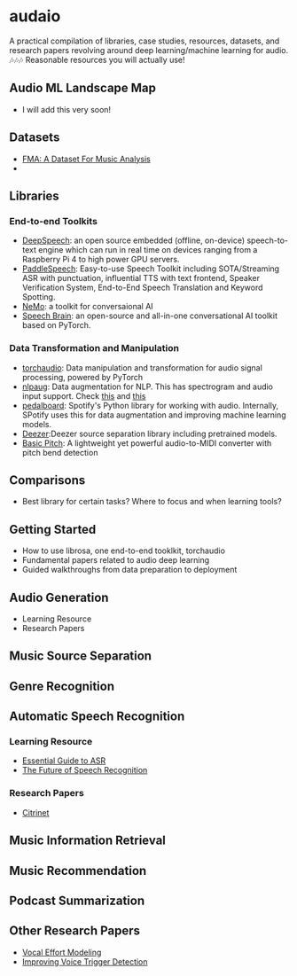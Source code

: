 # audaio
A practical compilation of libraries, case studies, resources, datasets, and research papers revolving around deep learning/machine learning for audio. 🎶🎶🎶
Reasonable resources you will actually use!

## Audio ML Landscape Map
- I will add this very soon!

## Datasets
- [FMA: A Dataset For Music Analysis](https://github.com/mdeff/fma)
- 


## Libraries
### End-to-end Toolkits
- [DeepSpeech](https://github.com/mozilla/DeepSpeech): an open source embedded (offline, on-device) speech-to-text engine which can run in real time on devices ranging from a Raspberry Pi 4 to high power GPU servers.
- [PaddleSpeech](https://github.com/PaddlePaddle/PaddleSpeech): Easy-to-use Speech Toolkit including SOTA/Streaming ASR with punctuation, influential TTS with text frontend, Speaker Verification System, End-to-End Speech Translation and Keyword Spotting.
- [NeMo](https://github.com/NVIDIA/NeMo): a toolkit for conversaional AI
- [Speech Brain](https://github.com/speechbrain/speechbrain): an open-source and all-in-one conversational AI toolkit based on PyTorch.
### Data Transformation and Manipulation
- [torchaudio](https://github.com/pytorch/audio): Data manipulation and transformation for audio signal processing, powered by PyTorch
- [nlpaug](https://github.com/makcedward/nlpaug): Data augmentation for NLP. This has spectrogram and audio input support. Check [this](https://github.com/makcedward/nlpaug/blob/master/example/spectrogram_augmenter.ipynb) and [this](https://github.com/makcedward/nlpaug/blob/master/example/audio_augmenter.ipynb)
- [pedalboard](https://github.com/spotify/pedalboard): Spotify's Python library for working with audio. Internally, SPotify uses this for data augmentation and improving machine learning models.
- [Deezer](https://github.com/deezer/spleeter):Deezer source separation library including pretrained models.
- [Basic Pitch](https://github.com/spotify/basic-pitch): A lightweight yet powerful audio-to-MIDI converter with pitch bend detection

## Comparisons
- Best library for certain tasks? Where to focus and when learning tools?

## Getting Started
- How to use librosa, one end-to-end tooklkit, torchaudio
- Fundamental papers related to audio deep learning
- Guided walkthroughs from data preparation to deployment


## Audio Generation
* Learning Resource
* Research Papers
## Music Source Separation
## Genre Recognition
## Automatic Speech Recognition
### Learning Resource
- [Essential Guide to ASR](https://developer.nvidia.com/blog/essential-guide-to-automatic-speech-recognition-technology/)
- [The Future of Speech Recognition](https://thegradient.pub/the-future-of-speech-recognition/)
### Research Papers
- [Citrinet](https://arxiv.org/abs/2104.01721)
## Music Information Retrieval
## Music Recommendation
## Podcast Summarization
## Other Research Papers
- [Vocal Effort Modeling](https://machinelearning.apple.com/research/vocal-effort-modeling)
- [Improving Voice Trigger Detection](https://machinelearning.apple.com/research/improving-voice-trigger)
